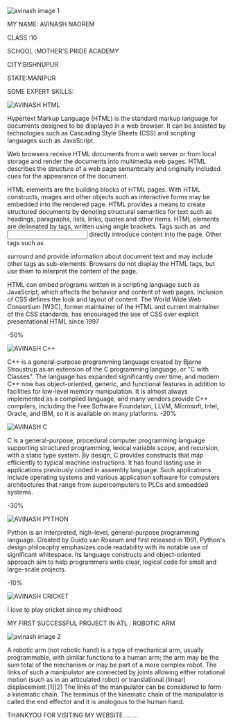![avinash image 1](https://user-images.githubusercontent.com/66469455/84573024-a19afc80-adbb-11ea-8c3a-daf334443824.png)

MY NAME: AVINASH NAOREM

CLASS :10

SCHOOL :MOTHER'S PRIDE ACADEMY

CITY:BISHNUPUR

STATE:MANIPUR


SOME EXPERT SKILLS:

![AVINASH HTML](https://user-images.githubusercontent.com/66469455/84573392-d27c3100-adbd-11ea-86e4-907f4c3ba1a4.png)


Hypertext Markup Language (HTML) is the standard markup language for documents designed to be displayed in a web browser. It can be assisted by technologies such as Cascading Style Sheets (CSS) and scripting languages such as JavaScript.

Web browsers receive HTML documents from a web server or from local storage and render the documents into multimedia web pages. HTML describes the structure of a web page semantically and originally included cues for the appearance of the document.

HTML elements are the building blocks of HTML pages. With HTML constructs, images and other objects such as interactive forms may be embedded into the rendered page. HTML provides a means to create structured documents by denoting structural semantics for text such as headings, paragraphs, lists, links, quotes and other items. HTML elements are delineated by tags, written using angle brackets. Tags such as <img /> and <input /> directly introduce content into the page. Other tags such as <p> surround and provide information about document text and may include other tags as sub-elements. Browsers do not display the HTML tags, but use them to interpret the content of the page.

HTML can embed programs written in a scripting language such as JavaScript, which affects the behavior and content of web pages. Inclusion of CSS defines the look and layout of content. The World Wide Web Consortium (W3C), former maintainer of the HTML and current maintainer of the CSS standards, has encouraged the use of CSS over explicit presentational HTML since 1997


-50%


![AVINASH C++](https://user-images.githubusercontent.com/66469455/84573401-d8721200-adbd-11ea-912f-38db566ab3d0.png)


C++ is a general-purpose programming language created by Bjarne Stroustrup as an extension of the C programming language, or "C with Classes". The language has expanded significantly over time, and modern C++ now has object-oriented, generic, and functional features in addition to facilities for low-level memory manipulation. It is almost always implemented as a compiled language, and many vendors provide C++ compilers, including the Free Software Foundation, LLVM, Microsoft, Intel, Oracle, and IBM, so it is available on many platforms.
-20%

![AVINASH C](https://user-images.githubusercontent.com/66469455/84573406-db6d0280-adbd-11ea-9334-5a4000a6b2de.png)


 C is a general-purpose, procedural computer programming language supporting structured programming, lexical variable scope, and recursion, with a static type system. By design, C provides constructs that map efficiently to typical machine instructions. It has found lasting use in applications previously coded in assembly language. Such applications include operating systems and various application software for computers architectures that range from supercomputers to PLCs and embedded systems.
 
 -30%
 
 
![AVINASH PYTHON](https://user-images.githubusercontent.com/66469455/84573409-ddcf5c80-adbd-11ea-9934-5088829ee595.png)


Python is an interpreted, high-level, general-purpose programming language. Created by Guido van Rossum and first released in 1991, Python's design philosophy emphasizes code readability with its notable use of significant whitespace. Its language constructs and object-oriented approach aim to help programmers write clear, logical code for small and large-scale projects.

-10%


![AVINASH CRICKET](https://user-images.githubusercontent.com/66469455/84573410-e031b680-adbd-11ea-9ba9-fdc83fea1a75.png)


I love to play cricket since my childhood


MY FIRST SUCCESSFUL PROJECT IN ATL : ROBOTIC ARM


![avinash image 2](https://user-images.githubusercontent.com/66469455/84573027-a364c000-adbb-11ea-92f4-ac9ff944e5f6.png)


A robotic arm (not robotic hand) is a type of mechanical arm, usually programmable, with similar functions to a human arm; the arm may be the sum total of the mechanism or may be part of a more complex robot. The links of such a manipulator are connected by joints allowing either rotational motion (such as in an articulated robot) or translational (linear) displacement.[1][2] The links of the manipulator can be considered to form a kinematic chain. The terminus of the kinematic chain of the manipulator is called the end effector and it is analogous to the human hand.




THANKYOU FOR VISITING MY WEBSITE .......



